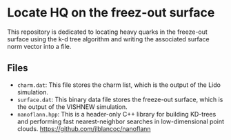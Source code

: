 # Locate HQ on the freez-out surface

This repository is dedicated to locating heavy quarks in the freeze-out surface using the k-d tree algorithm and writing the associated surface norm vector into a file.

## Files

- `charm.dat`: This file stores the charm list, which is the output of the Lido simulation.
- `surface.dat`: This binary data file stores the freeze-out surface, which is the output of the VISHNEW simulation.
- `nanoflann.hpp`: This is a header-only C++ library for building KD-trees and performing fast nearest-neighbor searches in low-dimensional point clouds. https://github.com/jlblancoc/nanoflann 
